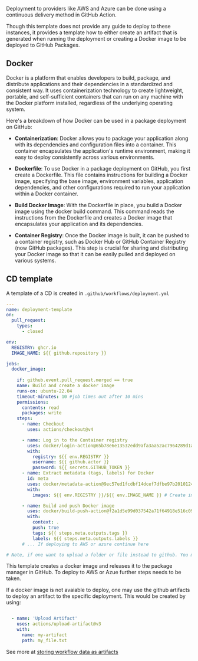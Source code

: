 Deployment to providers like AWS and Azure can be done using a continuous delivery method in GitHub Action.

Though this template does not provide any guide to deploy to these instances, it provides a template how to either create an artifact that is generated when running the deployment or creating a Docker image to be deployed to GitHub Packages.


## Docker
Docker is a platform that enables developers to build, package, and distribute applications and their dependencies in a standardized and consistent way. It uses containerization technology to create lightweight, portable, and self-sufficient containers that can run on any machine with the Docker platform installed, regardless of the underlying operating system.

Here's a breakdown of how Docker can be used in a package deployment on GitHub:

- **Containerization**: Docker allows you to package your application along with its dependencies and configuration files into a container. This container encapsulates the application's runtime environment, making it easy to deploy consistently across various environments.

- **Dockerfile**: To use Docker in a package deployment on GitHub, you first create a Dockerfile. This file contains instructions for building a Docker image, specifying the base image, environment variables, application dependencies, and other configurations required to run your application within a Docker container.

- **Build Docker Image**: With the Dockerfile in place, you build a Docker image using the docker build command. This command reads the instructions from the Dockerfile and creates a Docker image that encapsulates your application and its dependencies.

- **Container Registry**: Once the Docker image is built, it can be pushed to a container registry, such as Docker Hub or GitHub Container Registry (now GitHub packages). This step is crucial for sharing and distributing your Docker image so that it can be easily pulled and deployed on various systems.

## CD template

A template of a CD is created in `.github/workflows/deployment.yml`

```yaml
---
name: deployment-template
on:
  pull_request:
    types:
      - closed

env:
  REGISTRY: ghcr.io
  IMAGE_NAME: ${{ github.repository }}

jobs: 
  docker_image:
    
    if: github.event.pull_request.merged == true
    name: Build and create a docker image
    runs-on: ubuntu-22.04
    timeout-minutes: 10 #job times out after 10 mins
    permissions:
      contents: read
      packages: write
    steps:
      - name: Checkout
        uses: actions/checkout@v4

      - name: Log in to the Container registry
        uses: docker/login-action@65b78e6e13532edd9afa3aa52ac7964289d1a9c1
        with:
          registry: ${{ env.REGISTRY }}
          username: ${{ github.actor }}
          password: ${{ secrets.GITHUB_TOKEN }}
      - name: Extract metadata (tags, labels) for Docker
        id: meta
        uses: docker/metadata-action@9ec57ed1fcdbf14dcef7dfbe97b2010124a938b7
        with:
          images: ${{ env.REGISTRY }}/${{ env.IMAGE_NAME }} # Create image with metadata naming

      - name: Build and push Docker image
        uses: docker/build-push-action@f2a1d5e99d037542a71f64918e516c093c6f3fc4
        with:
          context: .
          push: true
          tags: ${{ steps.meta.outputs.tags }}
          labels: ${{ steps.meta.outputs.labels }}
      # ... If deploying to AWS or azure continue here

# Note, if one want to upload a folder or file instead to github. You may use a artifacts. See https://docs.github.com/en/actions/using-workflows/storing-workflow-data-as-artifacts


```

This template creates a docker image and releases it to the package manager in GitHub. To deploy to AWS or Azue further steps needs to be taken.

If a docker image is not avaiable to deploy, one may use the github artifacts to deploy an artifact to the specific deployment. This would be created by using:

```yaml

  - name: 'Upload Artifact'
    uses: actions/upload-artifact@v3
    with:
      name: my-artifact
      path: my_file.txt

```

See more at [storing workflow data as artifacts](https://docs.github.com/en/actions/using-workflows/storing-workflow-data-as-artifacts)


